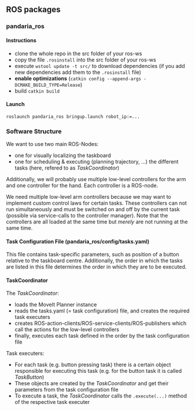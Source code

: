 ## ROS packages


### pandaria_ros
#### Instructions
- clone the whole repo in the src folder of your ros-ws
- copy the file `.rosinstall` into the src folder of your ros-ws
- execute `wstool update -t src/` to download dependencies (if you add new dependencies add them to the `.rosinstall` file)
- **enable optimizations** (`catkin config --append-args -DCMAKE_BUILD_TYPE=Release`)
- build `catkin build`

#### Launch

`roslaunch pandaria_ros bringup.launch robot_ip:=...`

### Software Structure

We want to use two main ROS-Nodes:
- one for visually localizing the taskboard
- one for scheduling & executing (planning trajectory, ...) the different tasks (here, refered to as *TaskCoordinator*)

Additionally, we will probably use multiple low-level controllers for the arm and one controller for the hand. Each controller is a ROS-node.

We need multiple low-level arm controllers because we may want to implement custom control laws for certain tasks. These controllers can not run simultaneously and must be switched on and off by the current task (possible via service-calls to the controller manager). Note that the controllers are all loaded at the same time but *merely* are not running at the same time.

#### Task Configuration File (pandaria_ros/config/tasks.yaml)
This file contains task-specific parameters, such as position of a button relative to the taskboard centre. Additionally, the order in which the tasks are listed in this file determines the order in which they are to be executed.

#### TaskCoordinator

The *TaskCoordinator*:
- loads the MoveIt Planner instance
- reads the tasks.yaml (= task configuration) file, and creates the required task executers
- creates ROS-action-clients/ROS-service-clients/ROS-publishers which call the actions for the low-level controllers
- finally, executes each task defined in the order by the task configuration file

Task executers:
- For each task (e.g. button pressing task) there is a certain object responsible for executing this task (e.g. for the button task it is called *TaskButton*)
- These objects are created by the *TaskCoordinator* and get their parameters from the task configuration file
- To execute a task, the *TaskCoordinator* calls the `.execute(...)` method of the respective task executer